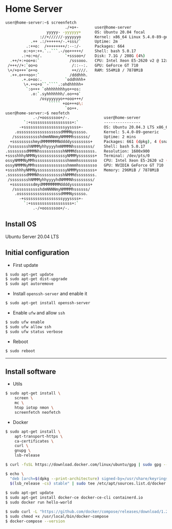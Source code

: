 # Home Server

```bash
user@home-server:~$ screenfetch
                          ./+o+-       user@home-server
                  yyyyy- -yyyyyy+      OS: Ubuntu 20.04 focal
               ://+//////-yyyyyyo      Kernel: x86_64 Linux 5.4.0-89-generic
           .++ .:/++++++/-.+sss/`      Uptime: 2m
         .:++o:  /++++++++/:--:/-      Packages: 664
        o:+o+:++.`..```.-/oo+++++/     Shell: bash 5.0.17
       .:+o:+o/.          `+sssoo+/    Disk: 7.1G / 208G (4%)
  .++/+:+oo+o:`             /sssooo.   CPU: Intel Xeon E5-2620 v2 @ 12x 2.6GHz [32.0°C]
 /+++//+:`oo+o               /::--:.   GPU: GeForce GT 710
 \+/+o+++`o++o               ++////.   RAM: 554MiB / 7878MiB
  .++.o+++oo+:`             /dddhhh.
       .+.o+oo:.          `oddhhhh+
        \+.++o+o``-````.:ohdhhhhh+
         `:o+++ `ohhhhhhhhyo++os:
           .o:`.syhhhhhhh/.oo++o`
               /osyyyyyyo++ooo+++/
                   ````` +oo+++o\:
                          `oo++.
user@home-server:~$ neofetch
            .-/+oossssoo+/-.               user@home-server
        `:+ssssssssssssssssss+:`           ----------------
      -+ssssssssssssssssssyyssss+-         OS: Ubuntu 20.04.3 LTS x86_64
    .ossssssssssssssssssdMMMNysssso.       Kernel: 5.4.0-89-generic
   /ssssssssssshdmmNNmmyNMMMMhssssss/      Uptime: 2 mins
  +ssssssssshmydMMMMMMMNddddyssssssss+     Packages: 661 (dpkg), 4 (snap)
 /sssssssshNMMMyhhyyyyhmNMMMNhssssssss/    Shell: bash 5.0.17
.ssssssssdMMMNhsssssssssshNMMMdssssssss.   Resolution: 1600x900
+sssshhhyNMMNyssssssssssssyNMMMysssssss+   Terminal: /dev/pts/0
ossyNMMMNyMMhsssssssssssssshmmmhssssssso   CPU: Intel Xeon E5-2620 v2 (12) @ 2.600GHz
ossyNMMMNyMMhsssssssssssssshmmmhssssssso   GPU: NVIDIA GeForce GT 710
+sssshhhyNMMNyssssssssssssyNMMMysssssss+   Memory: 296MiB / 7878MiB
.ssssssssdMMMNhsssssssssshNMMMdssssssss.
 /sssssssshNMMMyhhyyyyhdNMMMNhssssssss/
  +sssssssssdmydMMMMMMMMddddyssssssss+
   /ssssssssssshdmNNNNmyNMMMMhssssss/
    .ossssssssssssssssssdMMMNysssso.
      -+sssssssssssssssssyyyssss+-
        `:+ssssssssssssssssss+:`
            .-/+oossssoo+/-.

```

## Install OS

Ubuntu Server 20.04 LTS
 
## Initial configuration

* First update

```bash
$ sudo apt-get update
$ sudo apt-get dist-upgrade
$ sudo apt autoremove
```

* Install `openssh-server` and enable it

```bash
$ sudo apt-get install openssh-server
```

* Enable `ufw` and allow `ssh`

```bash
$ sudo ufw enable
$ sudo ufw allow ssh
$ sudo ufw status verbose
```

* Reboot

```bash
$ sudo reboot
```

---

## Install software

* Utils

```bash
$ sudo apt-get install \
    screen \
    mc \
    htop iotop nmon \
    screenfetch neofetch
```

* Docker

```bash
$ sudo apt-get install \
    apt-transport-https \
    ca-certificates \
    curl \
    gnupg \
    lsb-release

$ curl -fsSL https://download.docker.com/linux/ubuntu/gpg | sudo gpg --dearmor -o /usr/share/keyrings/docker-archive-keyring.gpg

$ echo \
  "deb [arch=$(dpkg --print-architecture) signed-by=/usr/share/keyrings/docker-archive-keyring.gpg] https://download.docker.com/linux/ubuntu \
  $(lsb_release -cs) stable" | sudo tee /etc/apt/sources.list.d/docker.list > /dev/null
  
$ sudo apt-get update
$ sudo apt-get install docker-ce docker-ce-cli containerd.io
$ sudo docker run hello-world
```

```bash
$ sudo curl -L "https://github.com/docker/compose/releases/download/1.29.2/docker-compose-$(uname -s)-$(uname -m)" -o /usr/local/bin/docker-compose
$ sudo chmod +x /usr/local/bin/docker-compose
$ docker-compose --version
```
